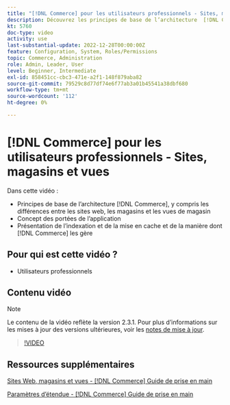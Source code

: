 ```yaml
---
title: "[!DNL Commerce] pour les utilisateurs professionnels - Sites, magasins et vues"
description: Découvrez les principes de base de l’architecture  [!DNL Commerce] , notamment les différences entre les sites web, les magasins, les vues de magasin et les portées de l’application. Comprendre l’indexation et la mise en cache.
kt: 5760
doc-type: video
activity: use
last-substantial-update: 2022-12-28T00:00:00Z
feature: Configuration, System, Roles/Permissions
topic: Commerce, Administration
role: Admin, Leader, User
level: Beginner, Intermediate
exl-id: 858451cc-cbc3-471e-a2f1-148f879aba82
source-git-commit: 79529c8d77df74e6f77ab3a01b45541a38dbf680
workflow-type: tm+mt
source-wordcount: '112'
ht-degree: 0%

---
```


# [!DNL Commerce] pour les utilisateurs professionnels - Sites, magasins et vues

Dans cette vidéo :

- Principes de base de l’architecture [!DNL Commerce], y compris les différences entre les sites web, les magasins et les vues de magasin
- Concept des portées de l’application
- Présentation de l’indexation et de la mise en cache et de la manière dont [!DNL Commerce] les gère

## Pour qui est cette vidéo ?

- Utilisateurs professionnels

## Contenu vidéo

>[!NOTE]
>
>Le contenu de la vidéo reflète la version 2.3.1. Pour plus d’informations sur les mises à jour des versions ultérieures, voir les [notes de mise à jour](https://experienceleague.adobe.com/docs/commerce-operations/release/notes/overview.html?lang=fr).

>[!VIDEO](https://video.tv.adobe.com/v/35945?quality=12&learn=on)

## Ressources supplémentaires

[ Sites Web, magasins et vues - [!DNL Commerce] Guide de prise en main](https://experienceleague.adobe.com/docs/commerce-admin/start/setup/websites-stores-views.html?lang=fr)

[Paramètres d’étendue - [!DNL Commerce] Guide de prise en main](https://experienceleague.adobe.com/docs/commerce-admin/start/setup/websites-stores-views.html?lang=fr#scope-settings)

